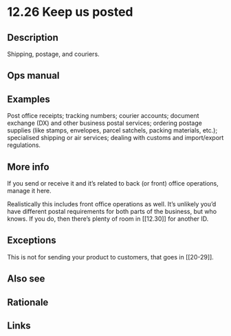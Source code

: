 # 12.26 Keep us posted

## Description

Shipping, postage, and couriers.

## Ops manual

## Examples

Post office receipts; tracking numbers; courier accounts; document exchange (DX) and other business postal services; ordering postage supplies (like stamps, envelopes, parcel satchels, packing materials, etc.); specialised shipping or air services; dealing with customs and import/export regulations.

## More info

If you send or receive it and it’s related to back (or front) office operations, manage it here. 

Realistically this includes front office operations as well. It’s unlikely you’d have different postal requirements for both parts of the business, but who knows. If you do, then there’s plenty of room in [[12.30]] for another ID.

## Exceptions

This is not for sending your product to customers, that goes in [[20-29]].

## Also see
## Rationale
## Links
